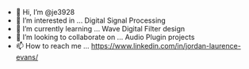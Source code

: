 - 👋 Hi, I’m @je3928
- 👀 I’m interested in ... Digital Signal Processing
- 🌱 I’m currently learning ... Wave Digital Filter design
- 💞️ I’m looking to collaborate on ... Audio Plugin projects
- 📫 How to reach me ... https://www.linkedin.com/in/jordan-laurence-evans/

<!---
je3928/je3928 is a ✨ special ✨ repository because its `README.md` (this file) appears on your GitHub profile.
You can click the Preview link to take a look at your changes.
--->
